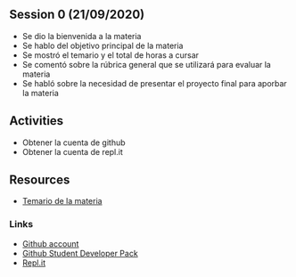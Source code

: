 ## Session 0 (21/09/2020)

* Se dio la bienvenida a la materia
* Se hablo del objetivo principal de la materia
* Se mostró el temario y el total de horas a cursar
* Se comentó sobre la rúbrica general que se utilizará para evaluar la materia
* Se habló sobre la necesidad de presentar el proyecto final para aporbar la materia

## Activities
* Obtener la cuenta de github
* Obtener la cuenta de repl.it

## Resources
* [Temario de la materia](../resources/Session_00/pdfs/temario.pdf)

### Links
* [Github account](https://github.com)
* [Github Student Developer Pack](https://education.github.com/pack)
* [Repl.it](https://repl.it)